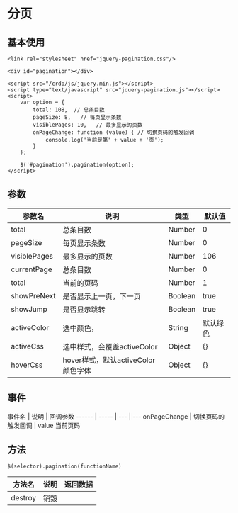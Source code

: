 # 分页

## 基本使用

```
<link rel="stylesheet" href="jquery-pagination.css"/>

<div id="pagination"></div>

<script src="/crdp/js/jquery.min.js"></script>
<script type="text/javascript" src="jquery-pagination.js"></script>
<script>
    var option = {
        total: 108,  // 总条目数
        pageSize: 8,   // 每页显示条数
        visiblePages: 10,   // 最多显示的页数
        onPageChange: function (value) { // 切换页码的触发回调
            console.log('当前是第' + value + '页');
        }
    };

    $('#pagination').pagination(option);
</script>
```

## 参数
参数名         |       说明      |       类型      |       默认值
------       |    -----      |     ---     |   ---
total          |   总条目数     |   Number      |   0
pageSize       |   每页显示条数    |   Number      |   0
visiblePages   |   最多显示的页数    |   Number      |   106
currentPage    |   总条目数      |   Number      |   0
total          |   当前的页码    |   Number      |   1
showPreNext    |   是否显示上一页，下一页    |   Boolean      |   true
showJump       |   是否显示跳转    |   Boolean      |   true
activeColor    |   选中颜色，   |   String      |   默认绿色
activeCss      |   选中样式，会覆盖activeColor    |   Object      |   {}
hoverCss       |   hover样式，默认activeColor颜色字体    |   Object      |   {}


## 事件
事件名     |       说明      |       回调参数
------   |    -----     |     ---     |   ---
onPageChange  |   切换页码的触发回调    |   value 当前页码


## 方法
```
$(selector).pagination(functionName)
```
方法名     |       说明      |       返回数据
------   |    -----     |     ---
destroy  |   销毁     |